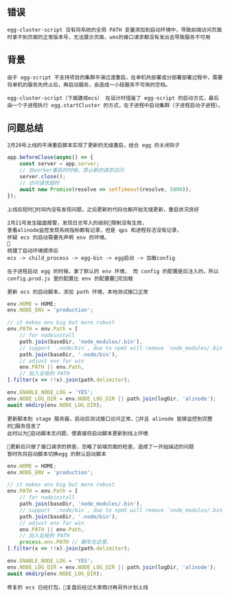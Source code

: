 ## 错误

    egg-cluster-script 没有将系统的全局 PATH 变量添加到启动环境中，导致前端访问页面时拿不到页面的正常版本号，无法展示页面，ums的接口请求都没有发出去导致服务不可用

## 背景

    由于 egg-script 不支持项目的集群平滑过渡重启，在单机热部署或分部署部署过程中，需要将单机的服务先终止后，再启动服务，会造成一小段服务不可用的空档。

    egg-cluster-script（下面建成ecs） 在设计时借鉴了 egg-script 的启动方式，最后由一个子进程执行 egg.startCluster 的方式，在子进程中启动集群（子进程启动子进程）。

## 问题总结

    2月20号上线的平滑重启脚本实现了更新的无缝重启，结合 egg 的关闭钩子
```js
app.beforeClose(async() => {
    const server = app.server;
    // 在worker重启的时候，禁止新的请求访问
    server.close();
    // 访问请求超时
    await new Promise(resolve => setTimeout(resolve, 5000));
});
```
    上线后短时时间内没有发现问题，之后更新的代码也都开始无缝更新，重启状况良好

    2月21号发生磁盘报警，发现日志写入的级别限制没有生效，
    查看alinode监控发现系统指标都有记录，但是 qps 和进程存活没有记录，
    怀疑 ecs 的启动需要先声明 env 的环境。
    
    梳理了启动环境顺序后
    ecs -> child_process -> egg-bin -> egg启动 -> 加载config

    在子进程启动 egg 的时候，拿了默认的 env 环境， 而 config 的配置是后注入的，所以 config.prod.js 里的配置比 env 的配置要完加载

    更新 ecs 的启动脚本，添加 path 环境，本地测试接口正常
```js
env.HOME = HOME;
env.NODE_ENV = 'production';

// it makes env big but more robust
env.PATH = env.Path = [
    // for nodeinstall
    path.join(baseDir, 'node_modules/.bin'),
    // support `.node/bin`, due to npm5 will remove `node_modules/.bin`
    path.join(baseDir, '.node/bin'),
    // adjust env for win
    env.PATH || env.Path,
    // 加入全局的 PATH
].filter(x => !!x).join(path.delimiter);

env.ENABLE_NODE_LOG = 'YES';
env.NODE_LOG_DIR = env.NODE_LOG_DIR || path.join(logDir, 'alinode');
await mkdirp(env.NODE_LOG_DIR);
```

    更新脚本到 stage 服务器，启动后测试接口访问正常，并且 alinode 能够监控到完整的服务信息了
    此时以为启动脚本无问题，便直接将启动脚本更新到线上环境

    更新后只做了接口请求的排查，忽略了前端页面的检查，造成了一开始描述的问题
    暂时先将启动脚本切换egg 的默认启动脚本

```js
env.HOME = HOME;
env.NODE_ENV = 'production';

// it makes env big but more robust
env.PATH = env.Path = [
    // for nodeinstall
    path.join(baseDir, 'node_modules/.bin'),
    // support `.node/bin`, due to npm5 will remove `node_modules/.bin`
    path.join(baseDir, '.node/bin'),
    // adjust env for win
    env.PATH || env.Path,
    // 加入全局的 PATH
    process.env.PATH // 翻车在这里、
].filter(x => !!x).join(path.delimiter);

env.ENABLE_NODE_LOG = 'YES';
env.NODE_LOG_DIR = env.NODE_LOG_DIR || path.join(logDir, 'alinode');
await mkdirp(env.NODE_LOG_DIR);
```

    修复的 ecs 已经打包，复盘后经过大家商讨再另外计划上线